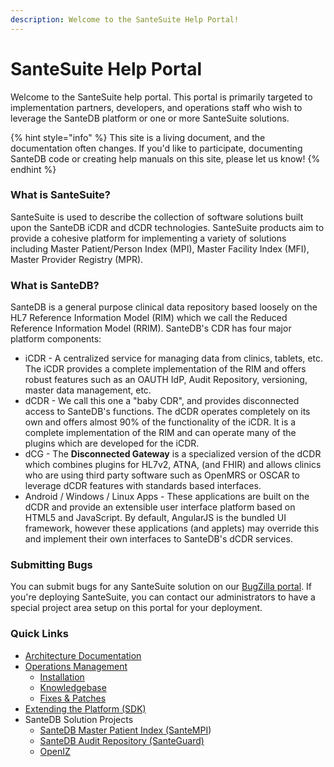 ```yaml
---
description: Welcome to the SanteSuite Help Portal!
---
```


# SanteSuite Help Portal

Welcome to the SanteSuite help portal. This portal is primarily targeted to implementation partners, developers, and operations staff who wish to leverage the SanteDB platform or one or more SanteSuite solutions.

{% hint style="info" %}
This site is a living document, and the documentation often changes. If you'd like to participate, documenting SanteDB code or creating help manuals on this site, please let us know!
{% endhint %}

### What is SanteSuite?

SanteSuite is used to describe the collection of software solutions built upon the SanteDB iCDR and dCDR technologies. SanteSuite products aim to provide a cohesive platform for implementing a variety of solutions including Master Patient/Person Index \(MPI\), Master Facility Index \(MFI\), Master Provider Registry \(MPR\). 

### What is SanteDB?

SanteDB is a general purpose clinical data repository based loosely on the HL7 Reference Information Model \(RIM\) which we call the Reduced Reference Information Model \(RRIM\). SanteDB's CDR has four major platform components:

* iCDR - A centralized service for managing data from clinics, tablets, etc. The iCDR provides a complete implementation of the RIM and offers robust features such as an OAUTH IdP, Audit Repository, versioning, master data management, etc.
* dCDR - We call this one a "baby CDR", and provides disconnected access to SanteDB's functions. The dCDR operates completely on its own and offers almost 90% of the functionality of the iCDR. It is a complete implementation of the RIM and can operate many of the plugins which are developed for the iCDR. 
* dCG - The **Disconnected Gateway** is a specialized version of the dCDR which combines plugins for HL7v2, ATNA, \(and FHIR\) and allows clinics who are using third party software such as OpenMRS or OSCAR to leverage dCDR features with standards based interfaces. 
* Android / Windows / Linux Apps - These applications are built on the dCDR and provide an extensible user interface platform based on HTML5 and JavaScript. By default, AngularJS is the bundled UI framework, however these applications \(and applets\) may override this and implement their own interfaces to SanteDB's dCDR services.

### Submitting Bugs

You can submit bugs for any SanteSuite solution on our [BugZilla portal](https://bugzilla.fyfesoftware.ca/describecomponents.cgi). If you're deploying SanteSuite, you can contact our administrators to have a special project area setup on this portal for your deployment.

### Quick Links

* [Architecture Documentation](santedb/architecture/)
* [Operations Management](santedb/operations/)
  * [Installation](santedb/installation/)
  * [Knowledgebase](knowledgebase/sdb-kb/)
  * [Fixes & Patches](knowledgebase/fixpatch/)
* [Extending the Platform \(SDK\)](santedb/extending-santedb/)
* SanteDB Solution Projects
  * [SanteDB Master Patient Index \(SanteMPI](santempi/about-santempi.md)\)
  * [SanteDB Audit Repository \(SanteGuard\)](santeguard/introduction.md)
  * [OpenIZ](openiz/about-openiz.md)



